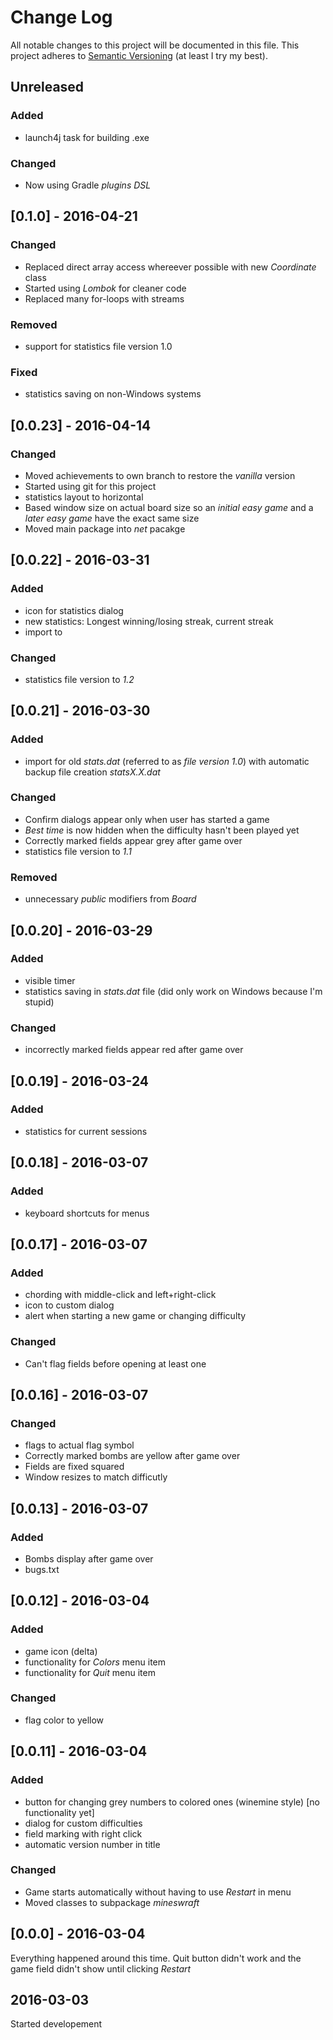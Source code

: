 # Change Log
All notable changes to this project will be documented in this file.
This project adheres to [Semantic Versioning](http://semver.org/) (at least I try my best).

## Unreleased
### Added
- launch4j task for building .exe
### Changed
- Now using Gradle *plugins DSL*

## [0.1.0] - 2016-04-21
### Changed
- Replaced direct array access whereever possible with new *Coordinate* class
- Started using *Lombok* for cleaner code
- Replaced many for-loops with streams
### Removed
- support for statistics file version 1.0
### Fixed
- statistics saving on non-Windows systems

## [0.0.23] - 2016-04-14
### Changed
- Moved achievements to own branch to restore the *vanilla* version
- Started using git for this project
- statistics layout to horizontal
- Based window size on actual board size so an *initial easy game* and a *later easy game* have the exact same size
- Moved main package into *net* pacakge

## [0.0.22] - 2016-03-31
### Added
- icon for statistics dialog
- new statistics: Longest winning/losing streak, current streak
- import to
### Changed
- statistics file version to *1.2*

## [0.0.21] - 2016-03-30
### Added
- import for old *stats.dat* (referred to as *file version 1.0*) with automatic backup file creation *statsX.X.dat*
### Changed
- Confirm dialogs appear only when user has started a game
- *Best time* is now hidden when the difficulty hasn't been played yet
- Correctly marked fields appear grey after game over
- statistics file version to *1.1*
### Removed
- unnecessary *public* modifiers from *Board*

## [0.0.20] - 2016-03-29
### Added
- visible timer
- statistics saving in *stats.dat* file (did only work on Windows because I'm stupid)
### Changed
- incorrectly marked fields appear red after game over

## [0.0.19] - 2016-03-24
### Added
- statistics for current sessions

## [0.0.18] - 2016-03-07
### Added
- keyboard shortcuts for menus

## [0.0.17] - 2016-03-07
### Added
- chording with middle-click and left+right-click
- icon to custom dialog
- alert when starting a new game or changing difficulty
### Changed
- Can't flag fields before opening at least one

## [0.0.16] - 2016-03-07
### Changed
- flags to actual flag symbol
- Correctly marked bombs are yellow after game over
- Fields are fixed squared
- Window resizes to match difficutly

## [0.0.13] - 2016-03-07
### Added
- Bombs display after game over
- bugs.txt

## [0.0.12] - 2016-03-04
### Added
- game icon (delta)
- functionality for *Colors* menu item
- functionality for *Quit* menu item
### Changed
- flag color to yellow

## [0.0.11] - 2016-03-04
### Added
- button for changing grey numbers to colored ones (winemine style) [no functionality yet]
- dialog for custom difficulties
- field marking with right click
- automatic version number in title
### Changed
- Game starts automatically without having to use *Restart* in menu
- Moved classes to subpackage *mineswraft*

## [0.0.0] - 2016-03-04
Everything happened around this time.
Quit button didn't work and the game field didn't show until clicking *Restart*

## 2016-03-03
Started developement
